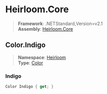 # Heirloom.Core

> **Framework**: .NETStandard,Version=v2.1  
> **Assembly**: [Heirloom.Core][0]  

## Color.Indigo

> **Namespace**: [Heirloom][0]  
> **Type**: [Color][1]  

### Indigo

```cs
Color Indigo { get; }
```

[0]: ../Heirloom.Core.md
[1]: Heirloom.Color.md
